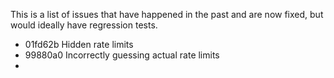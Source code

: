 This is a list of issues that have happened in the past and are now fixed, but would ideally have regression tests.

- 01fd62b Hidden rate limits
- 99880a0 Incorrectly guessing actual rate limits
- 